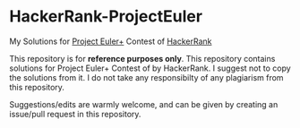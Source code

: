 # HackerRank-ProjectEuler

My Solutions for [Project Euler+](https://www.hackerrank.com/contests/projecteuler/challenges) Contest of [HackerRank](https://www.hackerrank.com/dashboard)

This repository is for **reference purposes only**. 
This repository contains solutions for Project Euler+ Contest of by HackerRank. 
I suggest not to copy the solutions from it. 
I do not take any responsibilty of any plagiarism from this repository.

Suggestions/edits are warmly welcome, and can be given by creating an issue/pull request in this repository.
